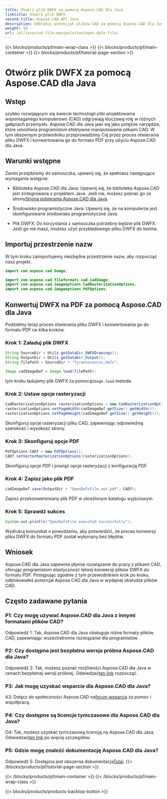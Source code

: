 ```yaml
---
title: Otwórz plik DWFX za pomocą Aspose.CAD dla Java
linktitle: Otwórz plik DWFX
second_title: Aspose.CAD API Java
description: Odblokuj potencjał plików CAD za pomocą Aspose.CAD dla Java. Bezproblemowo konwertuj DWFX na PDF.
weight: 10
url: /pl/java/cad-file-manipulation/open-dwfx-file/
---
```


{{< blocks/products/pf/main-wrap-class >}}
{{< blocks/products/pf/main-container >}}
{{< blocks/products/pf/tutorial-page-section >}}

# Otwórz plik DWFX za pomocą Aspose.CAD dla Java

## Wstęp

szybko rozwijającym się świecie technologii pliki projektowania wspomaganego komputerowo (CAD) odgrywają kluczową rolę w różnych gałęziach przemysłu. Aspose.CAD dla Java jawi się jako potężne narzędzie, które umożliwia programistom efektywne manipulowanie plikami CAD. W tym obszernym przewodniku przeprowadzimy Cię przez proces otwierania pliku DWFX i konwertowania go do formatu PDF przy użyciu Aspose.CAD dla Java.

## Warunki wstępne

Zanim przejdziemy do samouczka, upewnij się, że spełniasz następujące wymagania wstępne:

-  Biblioteka Aspose.CAD dla Java: Upewnij się, że biblioteka Aspose.CAD jest zintegrowana z projektem Java. Jeśli nie, możesz pobrać go ze strony[Strona pobierania Aspose.CAD dla Java](https://releases.aspose.com/cad/java/).

- Środowisko programistyczne Java: Upewnij się, że na komputerze jest skonfigurowane środowisko programistyczne Java.

- Plik DWFX: Do korzystania z samouczka potrzebny będzie plik DWFX. Jeśli go nie masz, możesz użyć przykładowego pliku DWFX do testów.

## Importuj przestrzenie nazw

W tym kroku zaimportujemy niezbędne przestrzenie nazw, aby rozpocząć nasz projekt.

```java
import com.aspose.cad.Image;

import com.aspose.cad.fileformats.cad.CadImage;
import com.aspose.cad.imageoptions.CadRasterizationOptions;
import com.aspose.cad.imageoptions.PdfOptions;
```

## Konwertuj DWFX na PDF za pomocą Aspose.CAD dla Java

Podzielmy teraz proces otwierania pliku DWFX i konwertowania go do formatu PDF na kilka kroków.

### Krok 1: Załaduj plik DWFX

```java
String SourceDir = Utils.getDataDir_DWFXDrawings();
String OutputDir = Utils.getDataDir_Output();
String filePath = SourceDir + "Tyrannosaurus.dwfx";

Image cadImageDwf = Image.load(filePath);
```

 tym kroku ładujemy plik DWFX za pomocą`Image.load` metoda.

### Krok 2: Ustaw opcje rasteryzacji

```java
CadRasterizationOptions rasterizationOptions = new CadRasterizationOptions();
rasterizationOptions.setPageWidth(cadImageDwf.getSize().getWidth());
rasterizationOptions.setPageHeight(cadImageDwf.getSize().getHeight());
```

Skonfiguruj opcje rasteryzacji pliku CAD, zapewniając odpowiednią szerokość i wysokość strony.

### Krok 3: Skonfiguruj opcje PDF

```java
PdfOptions CADf = new PdfOptions();
CADf.setVectorRasterizationOptions(rasterizationOptions);
```

Skonfiguruj opcje PDF i powiąż opcje rasteryzacji z konfiguracją PDF.

### Krok 4: Zapisz jako plik PDF

```java
cadImageDwf.save(OutputDir + "OpenDwfxFile_out.pdf", CADf);
```

Zapisz przekonwertowany plik PDF w określonym katalogu wyjściowym.

### Krok 5: Sprawdź sukces

```java
System.out.println("OpenDwfxFile executed successfully");
```

Wydrukuj komunikat o powodzeniu, aby potwierdzić, że proces konwersji pliku DWFX do formatu PDF został wykonany bez błędów.

## Wniosek

Aspose.CAD dla Java zapewnia płynne rozwiązanie do pracy z plikami CAD, oferując programistom elastyczność łatwej konwersji plików DWFX do formatu PDF. Postępując zgodnie z tym przewodnikiem krok po kroku, odblokowałeś potencjał Aspose.CAD dla Java w wydajnej obsłudze plików CAD.

## Często zadawane pytania

### P1: Czy mogę używać Aspose.CAD dla Java z innymi formatami plików CAD?

Odpowiedź 1: Tak, Aspose.CAD dla Java obsługuje różne formaty plików CAD, zapewniając wszechstronne rozwiązanie dla programistów.

### P2: Czy dostępna jest bezpłatna wersja próbna Aspose.CAD dla Java?

Odpowiedź 2: Tak, możesz poznać możliwości Aspose.CAD dla Java w ramach bezpłatnej wersji próbnej. Odwiedzać[ten link](https://releases.aspose.com/) rozpocząć.

### P3: Jak mogę uzyskać wsparcie dla Aspose.CAD dla Java?

 A3: Dołącz do społeczności Aspose.CAD na[forum wsparcia](https://forum.aspose.com/c/cad/19) za pomoc i współpracę.

### P4: Czy dostępne są licencje tymczasowe dla Aspose.CAD dla Java?

 O4: Tak, możesz uzyskać tymczasową licencję na Aspose.CAD dla Java. Odwiedzać[ten link](https://purchase.aspose.com/temporary-license/) po więcej szczegółów.

### P5: Gdzie mogę znaleźć dokumentację Aspose.CAD dla Java?

 Odpowiedź 5: Dostępna jest obszerna dokumentacja[Tutaj](https://reference.aspose.com/cad/java/).
{{< /blocks/products/pf/tutorial-page-section >}}

{{< /blocks/products/pf/main-container >}}
{{< /blocks/products/pf/main-wrap-class >}}

{{< blocks/products/products-backtop-button >}}
